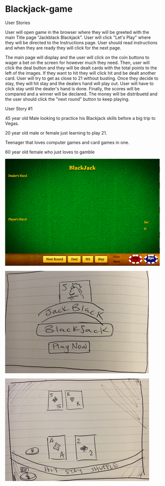 # Blackjack-game

User Stories

User will open game in the browser where they will be greeted with the main Title page "Jackblack Blackjack". 
User will click "Let's Play" where they will be directed to the Instructions page. User should read instructions and when they
are ready they will click for the next page.

The main page will display and the user will click on the coin buttons to wager a bet on the screen for however much they need.
Then, user will click the deal button and they will be dealt cards with the total points to the left of the images. If they want
to hit they will click hit and be dealt another card. User will try to get as close to 21 without busting. Once they decide to stay, 
they will hit stay and the dealers hand will play out. User will have to click stay until the dealer's hand is done.
Finally, the scores will be compared and a winner will be declared. The money will be distribuetd and the user should click
the "next round" button to keep playing. 

User Story #1

45 year old Male looking to practice his Blackjack skills before a big trip to Vegas. 

20 year old male or female just learning to play 21.

Teenager that loves computer games and card games in one.

60 year old female who just loves to gamble

![alt text](mainpage.png)

![alt text](wireframe.JPG)

![alt text](wireframe2.JPG)
